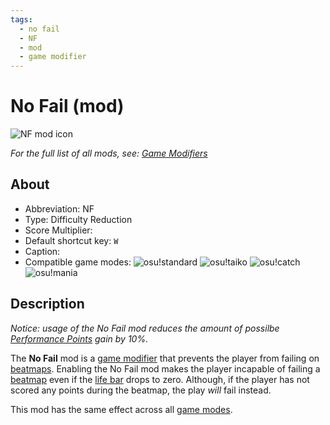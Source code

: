 ```yaml
---
tags:
  - no fail
  - NF
  - mod
  - game modifier
---
```


# No Fail (mod)

![NF mod icon](/wiki/shared/mods/NF.png "No Fail (NF) mod icon")

*For the full list of all mods, see: [Game Modifiers](/wiki/Game_Modifiers)*

## About

- Abbreviation: NF
- Type: Difficulty Reduction
- Score Multiplier: <!--placeholder-->
- Default shortcut key: `W`
- Caption: <!--placeholder-->
- Compatible game modes: ![][o!s] ![][o!t] ![][o!c] ![][o!m]

## Description

*Notice: usage of the No Fail mod reduces the amount of possilbe [Performance Points](/wiki/Performance_Points) gain by 10%.*

The **No Fail** mod is a [game modifier](/wiki/Game_Modifiers) that prevents the player from failing on [beatmaps](/wiki/Beatmaps). Enabling the No Fail mod makes the player incapable of failing a [beatmap](/wiki/Beatmaps) even if the [life bar](/wiki/Glossary#life-bar) drops to zero. Although, if the player has not scored any points during the beatmap, the play *will* fail instead. 

This mod has the same effect across all [game modes](/wiki/Game_Modes).

[o!s]: /wiki/shared/mode/osu.png "osu!standard"
[o!t]: /wiki/shared/mode/taiko.png "osu!taiko"
[o!c]: /wiki/shared/mode/catch.png "osu!catch"
[o!m]: /wiki/shared/mode/mania.png "osu!mania"

<!-- this article is a stub -->

<!-- TO-DO:
- replace placeholders 
- fact-check all information-->
